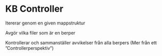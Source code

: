 # KB Controller
 
Itererar genom en given mappstruktur

Avgör vilka filer som är en berper

Kontrollerar och sammanställer avvikelser från alla berpers (Mer från ett ”Controllerperspektiv”)

 
 
 
 
 
